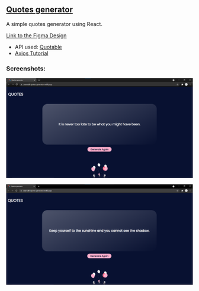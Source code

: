 ## [Quotes generator](https://swarnalii-quotes-generator.netlify.app/)

A simple quotes generator using React. 

[Link to the Figma Design](https://www.figma.com/file/ORIPsCBHFhUu65a4uFZrmm/quotes-generator?node-id=19%3A230)

- API used: [Quotable](https://github.com/lukePeavey/quotable)
- [Axios Tutorial](https://www.digitalocean.com/community/tutorials/react-axios-react)


### Screenshots:

![quotes-gen-img1](https://github.com/swarnalii/Quotes-generator/blob/main/imgs/quotes-gen.png)

![quotes-gen-img2](https://github.com/swarnalii/Quotes-generator/blob/main/imgs/quotes-gen2.png)